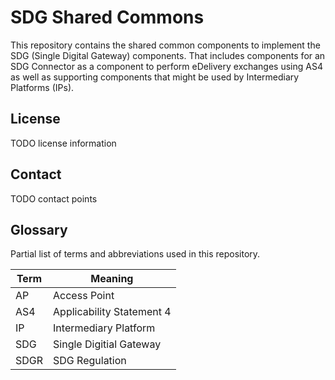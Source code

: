# SDG Shared Commons

This repository contains the shared common components to implement the SDG (Single Digital Gateway) components.
That includes components for an SDG Connector as a component to perform eDelivery exchanges using AS4 as well as supporting components that might be used by Intermediary Platforms (IPs).

## License

TODO license information

## Contact

TODO contact points

## Glossary

Partial list of terms and abbreviations used in this repository.

| Term | Meaning |
| ---- | ------- |
| AP | Access Point |
| AS4 | Applicability Statement 4 |
| IP | Intermediary Platform |
| SDG | Single Digitial Gateway |
| SDGR | SDG Regulation |
